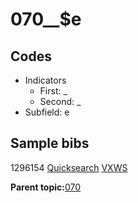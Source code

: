 # 070\_\_$e

## Codes

-   Indicators
    -   First: \_
    -   Second: \_
-   Subfield: e

## Sample bibs

1296154 [Quicksearch](https://search.library.yale.edu/catalog/1296154) [VXWS](http://prodorbis.library.yale.edu:7014/vxws/GetHoldingsService?bibId=1296154)

**Parent topic:**[070](../../tags/070/070.md)

